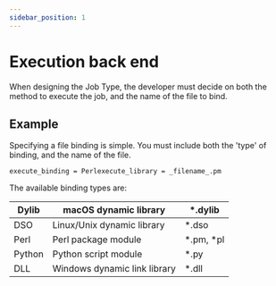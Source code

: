 ```yaml
---
sidebar_position: 1
---
```


# Execution back end

When designing the Job Type, the developer must decide on both the method to
execute the job, and the name of the file to bind.  

## Example
  
Specifying a file binding is simple. You must include both the 'type' of
binding, and the name of the file.  

```
execute_binding = Perlexecute_library = _filename_.pm
```

The available binding types are:

Dylib | macOS dynamic library | \*.dylib  
---|---|---  
DSO | Linux/Unix dynamic library | \*.dso  
Perl | Perl package module | \*.pm, \*pl  
Python | Python script module | \*.py  
DLL | Windows dynamic link library | \*.dll  
  
